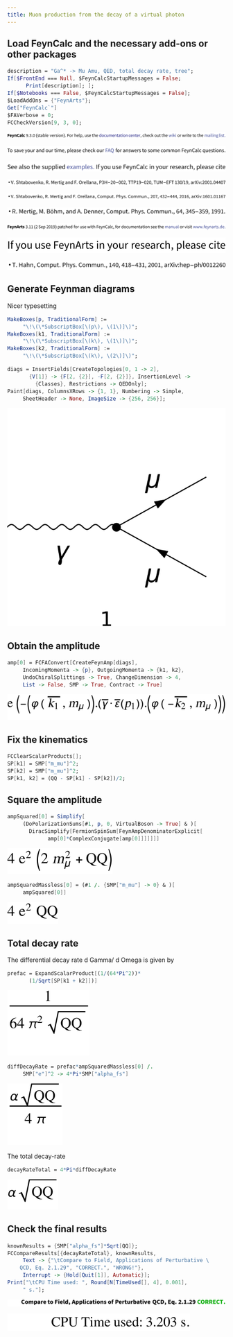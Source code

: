 ```yaml
---
title: Muon production from the decay of a virtual photon
---
```



## Load FeynCalc and the necessary add-ons or other packages

```mathematica
description = "Ga^* -> Mu Amu, QED, total decay rate, tree"; 
If[$FrontEnd === Null, $FeynCalcStartupMessages = False; 
      Print[description]; ]; 
If[$Notebooks === False, $FeynCalcStartupMessages = False]; 
$LoadAddOns = {"FeynArts"}; 
Get["FeynCalc`"]
$FAVerbose = 0; 
FCCheckVersion[9, 3, 0]; 
```

![0qnnh03rto7wq](img/0qnnh03rto7wq.svg)

![02tqcun616cas](img/02tqcun616cas.svg)

![0j973yme4iv1e](img/0j973yme4iv1e.svg)

![1gj07ff4c9vo9](img/1gj07ff4c9vo9.svg)

![0yl3w9146i37j](img/0yl3w9146i37j.svg)

![173evn30flup4](img/173evn30flup4.svg)

![1qo4z5not0lhy](img/1qo4z5not0lhy.svg)

![0liutpchexhmt](img/0liutpchexhmt.svg)

![145baygm4jppw](img/145baygm4jppw.svg)

## Generate Feynman diagrams

Nicer typesetting

```mathematica
MakeBoxes[p, TraditionalForm] := 
     "\!\(\*SubscriptBox[\(p\), \(1\)]\)"; 
MakeBoxes[k1, TraditionalForm] := 
     "\!\(\*SubscriptBox[\(k\), \(1\)]\)"; 
MakeBoxes[k2, TraditionalForm] := 
     "\!\(\*SubscriptBox[\(k\), \(2\)]\)"; 
```

```mathematica
diags = InsertFields[CreateTopologies[0, 1 -> 2], 
       {V[1]} -> {F[2, {2}], -F[2, {2}]}, InsertionLevel -> 
         {Classes}, Restrictions -> QEDOnly]; 
Paint[diags, ColumnsXRows -> {1, 1}, Numbering -> Simple, 
     SheetHeader -> None, ImageSize -> {256, 256}]; 
```

![1i70msj6dzd1m](img/1i70msj6dzd1m.svg)

## Obtain the amplitude

```mathematica
amp[0] = FCFAConvert[CreateFeynAmp[diags], 
     IncomingMomenta -> {p}, OutgoingMomenta -> {k1, k2}, 
     UndoChiralSplittings -> True, ChangeDimension -> 4, 
     List -> False, SMP -> True, Contract -> True]
```

![0b2tulm64hhhb](img/0b2tulm64hhhb.svg)

## Fix the kinematics

```mathematica
FCClearScalarProducts[]; 
SP[k1] = SMP["m_mu"]^2; 
SP[k2] = SMP["m_mu"]^2; 
SP[k1, k2] = (QQ - SP[k1] - SP[k2])/2; 
```

## Square the amplitude

```mathematica
ampSquared[0] = Simplify[
     (DoPolarizationSums[#1, p, 0, VirtualBoson -> True] & )[
       DiracSimplify[FermionSpinSum[FeynAmpDenominatorExplicit[
             amp[0]*ComplexConjugate[amp[0]]]]]]]
```

![0qy3sqryncq7d](img/0qy3sqryncq7d.svg)

```mathematica
ampSquaredMassless[0] = (#1 /. {SMP["m_mu"] -> 0} & )[
     ampSquared[0]]
```

![1twril0tl5jql](img/1twril0tl5jql.svg)

## Total decay rate

The differential decay rate  d Gamma/ d Omega is given by

```mathematica
prefac = ExpandScalarProduct[(1/(64*Pi^2))*
       (1/Sqrt[SP[k1 + k2]])]
```

![00kp61gss62gf](img/00kp61gss62gf.svg)

```mathematica
diffDecayRate = prefac*ampSquaredMassless[0] /. 
     SMP["e"]^2 -> 4*Pi*SMP["alpha_fs"]
```

![0p4h20kjccn6a](img/0p4h20kjccn6a.svg)

The total decay-rate

```mathematica
decayRateTotal = 4*Pi*diffDecayRate
```

![0ukqmx3prsi1k](img/0ukqmx3prsi1k.svg)

## Check the final results

```mathematica
knownResults = {SMP["alpha_fs"]*Sqrt[QQ]}; 
FCCompareResults[{decayRateTotal}, knownResults, 
     Text -> {"\tCompare to Field, Applications of Perturbative \
    QCD, Eq. 2.1.29", "CORRECT.", "WRONG!"}, 
     Interrupt -> {Hold[Quit[1]], Automatic}]; 
Print["\tCPU Time used: ", Round[N[TimeUsed[], 4], 0.001], 
     " s."]; 
```

![03dpogus4xfx5](img/03dpogus4xfx5.svg)

![1cn36yvrop07a](img/1cn36yvrop07a.svg)
